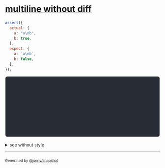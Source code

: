 # [multiline without diff](../../string_multiline.test.js#L128)

```js
assert({
  actual: {
    a: "a\nb",
    b: true,
  },
  expect: {
    a: `a\nb`,
    b: false,
  },
});
```

![img](throw.svg)

<details>
  <summary>see without style</summary>

```console
AssertionError: actual and expect are different

actual: {
  a: 1| a
     2| b
  b: true,
}
expect: {
  a: 1| a
     2| b
  b: false,
}
```

</details>


---

<sub>
  Generated by <a href="https://github.com/jsenv/core/tree/main/packages/independent/snapshot">@jsenv/snapshot</a>
</sub>
